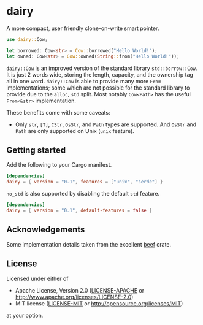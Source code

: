 # dairy

A more compact, user friendly clone-on-write smart pointer.

```rust
use dairy::Cow;

let borrowed: Cow<str> = Cow::borrowed("Hello World!");
let owned: Cow<str> = Cow::owned(String::from("Hello World!"));
```

`dairy::Cow` is an improved version of the standard library `std::borrow::Cow`.
It is just 2 words wide, storing the length, capacity, and the ownership tag all
in one word. `dairy::Cow` is able to provide many more `From` implementations;
some which are not possible for the standard library to provide due to the
`alloc`, `std` split. Most notably `Cow<Path>` has the useful `From<&str>`
implementation.

These benefits come with some caveats:

- Only `str`, `[T]`, `CStr`, `OsStr`, and `Path` types are supported. And
  `OsStr` and `Path` are only supported on Unix (`unix` feature).

## Getting started

Add the following to your Cargo manifest.

```toml
[dependencies]
dairy = { version = "0.1", features = ["unix", "serde"] }
```

`no_std` is also supported by disabling the default `std` feature.

```toml
[dependencies]
dairy = { version = "0.1", default-features = false }
```

## Acknowledgements

Some implementation details taken from the excellent
[beef](https://github.com/maciejhirsz/beef) crate.

## License

Licensed under either of

- Apache License, Version 2.0 ([LICENSE-APACHE](LICENSE-APACHE) or
  http://www.apache.org/licenses/LICENSE-2.0)
- MIT license ([LICENSE-MIT](LICENSE-MIT) or http://opensource.org/licenses/MIT)

at your option.
